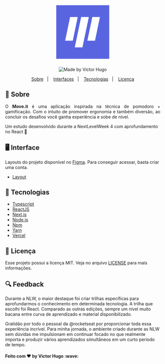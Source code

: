 <h1 align="center">
    <img alt="Move.it" src=".github/moveit.png"/>
</h1>

<p align="center">
  <img alt="Made by Victor Hugo" src="https://img.shields.io/badge/made%20by- VICTOR HUGO -%15C3D6?style=flat-square&color=5965e0&labelColor=000"><br/>
</p>

<p align="center">
  <a href="#sobre">Sobre</a>&nbsp;&nbsp;&nbsp;|&nbsp;&nbsp;&nbsp;
  <a href="#interface">Interfaces</a>&nbsp;&nbsp;&nbsp;|&nbsp;&nbsp;&nbsp;
  <a href="#tecnologias">Tecnologias</a>&nbsp;&nbsp;&nbsp;|&nbsp;&nbsp;&nbsp;
  <a href="#licença">Licença</a>
</p>

## 🔖 Sobre

<p align="justify">
O <b>Move.it</b> é uma aplicação inspirada na técnica de pomodoro + gamificação. Com o intuito de promover ergonomia e também diversão, ao concluir os desafios você ganha experiência e sobe de nível.

Um estudo desenvolvido durante a NextLevelWeek 4 com aprofundamento no React 💜

</p>

## 🖥️ Interface

Layouts do projeto disponível no [Figma](http://figma.com/).
Para conseguir acessar, basta criar uma conta.

- [Layout](https://www.figma.com/file/g7UTyvCNMAGns43nLGFqlo/Move.it-1.0?node-id=160%3A2761)

## 🚀 Tecnologias

- [Typescript](https://www.typescriptlang.org/)
- [ReactJS](https://reactjs.org/)
- [Next.js](https://nextjs.org/)
- [Node.js](https://nodejs.org/en/)
- [Npm](https://www.npmjs.com/)
- [Yarn](https://yarnpkg.com/)
- [Vercel](https://vercel.com/)

## 📝 Licença

Esse projeto possui a licença MIT. Veja no arquivo [LICENSE](LICENSE) para mais informações.

## 🔍 Feedback

Durante a NLW, o maior destaque foi criar trilhas específicas para aprofundarmos o conhecimento em determinada tecnologia. A trilha que escolhi foi React. Comparado as outras edições, sempre um nível muito bacana entre curva de aprendizado e material disponibilizado.

Gratidão por todo o pessoal da @rocketseat por proporcionar toda essa experiência incrível. Para minha jornada, o ambiente criado durante as NLW sem dúvidas me impulsionam em continuar focado no que realmente importa e produzir vários aprendizados simultâneos em um curto período de tempo.

<h4>Feito com ♥ by Victor Hugo :wave:</h4>
